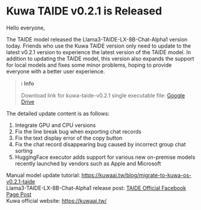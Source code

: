 ﻿# Kuwa TAIDE v0.2.1 is Released

Hello everyone,

The TAIDE model released the Llama3-TAIDE-LX-8B-Chat-Alpha1 version today. Friends who use the Kuwa TAIDE version only need to update to the latest v0.2.1 version to experience the latest version of the TAIDE model. In addition to updating the TAIDE model, this version also expands the support for local models and fixes some minor problems, hoping to provide everyone with a better user experience.

> ℹ️ **Info** 
> 
> Download link for kuwa-taide-v0.2.1 single executable file: [Google Drive](https://drive.google.com/drive/folders/1vqJByH6hVjBemIl8fBMT191yk0K6HpIx?usp=drive_link)

<!-- truncate -->

The detailed update content is as follows:
1. Integrate GPU and CPU versions
2. Fix the line break bug when exporting chat records
3. Fix the text display error of the copy button
4. Fix the chat record disappearing bug caused by incorrect group chat sorting
5. HuggingFace executor adds support for various new on-premise models recently launched by vendors such as Apple and Microsoft

Manual model update tutorial: https://kuwaai.tw/blog/migrate-to-kuwa-os-v0.2.1-taide  
Llama3-TAIDE-LX-8B-Chat-Alpha1 release post: [TAIDE Official Facebook Page Post](https://www.facebook.com/permalink.php?story_fbid=pfbid0KPgAsg9YTfkKnmz8kw9PAbGYWMNL1QDWxXeZ6xDueVcLD8wazXKjyNqNbQzCxM1Gl&id=61558785849987)  
Kuwa official website: https://kuwaai.tw/